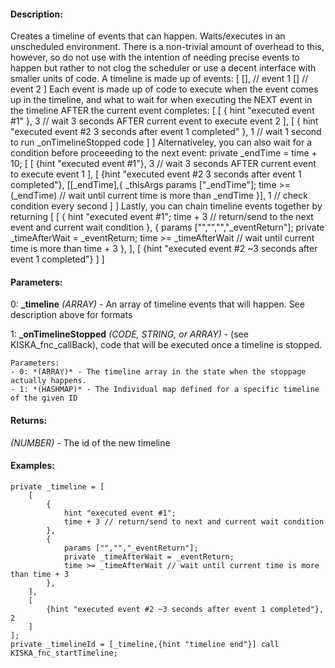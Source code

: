 #### Description:
Creates a timeline of events that can happen. Waits/executes in an unscheduled environment. There is a non-trivial amount of overhead to this, however, so do not use with the intention of needing precise events to happen but rather to not clog the scheduler or use a decent interface with smaller units of code. A timeline is made up of events: [ [], // event 1 [] // event 2 ] Each event is made up of code to execute when the event comes up in the timeline, and what to wait for when executing the NEXT event in the timeline AFTER the current event completes: [ [ { hint "executed event #1" }, 3 // wait 3 seconds AFTER current event to execute event 2 ], [ { hint "executed event #2 3 seconds after event 1 completed" }, 1 // wait 1 second to run _onTimelineStopped code ] ] Alternativeley, you can also wait for a condition before proceeeding to the next event: private _endTime = time + 10; [ [ {hint "executed event #1"}, 3 // wait 3 seconds AFTER current event to execute event 1 ], [ {hint "executed event #2 3 seconds after event 1 completed"}, [[_endTime],{ _thisArgs params ["_endTime"]; time >= (_endTime) // wait until current time is more than _endTime }], 1 // check condition every second ] ] Lastly, you can chain timeline events together by returning [ [ { hint "executed event #1"; time + 3 // return/send to the next event and current wait condition }, { params ["","","","_eventReturn"]; private _timeAfterWait = _eventReturn; time >= _timeAfterWait // wait until current time is more than time + 3 }, ], [ {hint "executed event #2 ~3 seconds after event 1 completed"} ] ]

#### Parameters:
0: **_timeline** *(ARRAY)* - An array of timeline events that will happen. 
See description above for formats

1: **_onTimelineStopped** *(CODE, STRING, or ARRAY)* - (see KISKA_fnc_callBack),
code that will be executed once a timeline is stopped.
    
    Parameters:
    - 0: *(ARRAY)* - The timeline array in the state when the stoppage actually happens.
    - 1: *(HASHMAP)* - The Individual map defined for a specific timeline of the given ID

#### Returns:
*(NUMBER)* - The id of the new timeline

#### Examples:
```sqf
private _timeline = [
    [
        {
            hint "executed event #1";
            time + 3 // return/send to next and current wait condition
        },
        {
            params ["","","_eventReturn"];
            private _timeAfterWait = _eventReturn;
            time >= _timeAfterWait // wait until current time is more than time + 3
        },
    ],
    [
        {hint "executed event #2 ~3 seconds after event 1 completed"}, 2
    ]
];
private _timelineId = [_timeline,{hint "timeline end"}] call KISKA_fnc_startTimeline;
```

